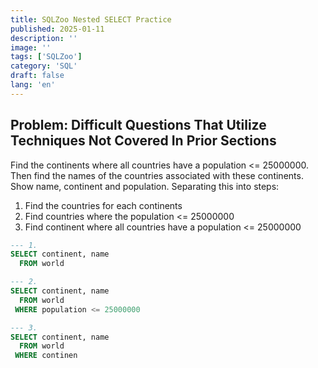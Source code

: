 ```yaml
---
title: SQLZoo Nested SELECT Practice
published: 2025-01-11
description: ''
image: ''
tags: ['SQLZoo']
category: 'SQL'
draft: false 
lang: 'en'
---
```


## Problem: Difficult Questions That Utilize Techniques Not Covered In Prior Sections

Find the continents where all countries have a population <= 25000000. Then find the names of the countries associated with these continents. Show name, continent and population. Separating this into steps:

1. Find the countries for each continents
2. Find countries where the population <= 25000000
3. Find continent where all countries have a population <= 25000000

```sql
--- 1.
SELECT continent, name
  FROM world

--- 2.
SELECT continent, name
  FROM world
 WHERE population <= 25000000

--- 3. 
SELECT continent, name
  FROM world
 WHERE continen
```
